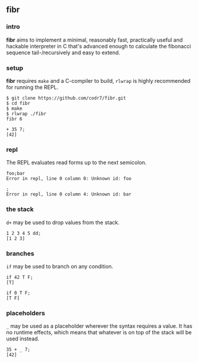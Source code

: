 ## fibr

### intro
**fibr** aims to implement a minimal, reasonably fast, practically useful and hackable interpreter in C that's advanced enough to calculate the fibonacci sequence tail-/recursively and easy to extend.

### setup
**fibr** requires `make` and a C-compiler to build, `rlwrap` is highly recommended for running the REPL.

```
$ git clone https://github.com/codr7/fibr.git
$ cd fibr
$ make
$ rlwrap ./fibr
fibr 6

+ 35 7;
[42]
```

### repl
The REPL evaluates read forms up to the next semicolon.

```
foo;bar
Error in repl, line 0 column 0: Unknown id: foo

;
Error in repl, line 0 column 4: Unknown id: bar
```

### the stack
`d+` may be used to drop values from the stack.

```
1 2 3 4 5 dd;
[1 2 3]
```

### branches
`if` may be used to branch on any condition.

```
if 42 T F;
[T]

if 0 T F;
[T F]
```

### placeholders
`_` may be used as a placeholder wherever the syntax requires a value. It has no runtime effects, which means that whatever is on top of the stack will be used instead.

```
35 + _ 7;
[42]
```